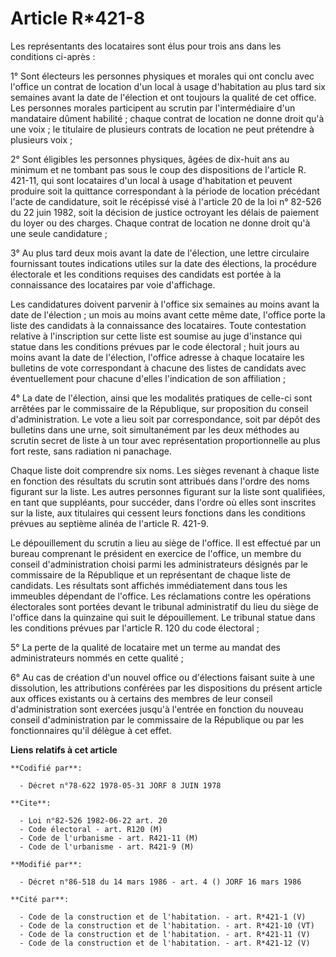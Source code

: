 # Article R*421-8

Les représentants des locataires sont élus pour trois ans dans les conditions ci-après :

1° Sont électeurs les personnes physiques et morales qui ont conclu avec l'office un contrat de location d'un local à usage
d'habitation au plus tard six semaines avant la date de l'élection et ont toujours la qualité de cet office. Les personnes
morales participent au scrutin par l'intermédiaire d'un mandataire dûment habilité ; chaque contrat de location ne donne
droit qu'à une voix ; le titulaire de plusieurs contrats de location ne peut prétendre à plusieurs voix ;

2° Sont éligibles les personnes physiques, âgées de dix-huit ans au minimum et ne tombant pas sous le coup des dispositions
de l'article R. 421-11, qui sont locataires d'un local à usage d'habitation et peuvent produire soit la quittance
correspondant à la période de location précédant l'acte de candidature, soit le récépissé visé à l'article 20 de la loi n°
82-526 du 22 juin 1982, soit la décision de justice octroyant les délais de paiement du loyer ou des charges. Chaque contrat
de location ne donne droit qu'à une seule candidature ;

3° Au plus tard deux mois avant la date de l'élection, une lettre circulaire fournissant toutes indications utiles sur la
date des élections, la procédure électorale et les conditions requises des candidats est portée à la connaissance des
locataires par voie d'affichage.

Les candidatures doivent parvenir à l'office six semaines au moins avant la date de l'élection ; un mois au moins avant cette
même date, l'office porte la liste des candidats à la connaissance des locataires. Toute contestation relative à
l'inscription sur cette liste est soumise au juge d'instance qui statue dans les conditions prévues par le code électoral ;
huit jours au moins avant la date de l'élection, l'office adresse à chaque locataire les bulletins de vote correspondant à
chacune des listes de candidats avec éventuellement pour chacune d'elles l'indication de son affiliation ;

4° La date de l'élection, ainsi que les modalités pratiques de celle-ci sont arrêtées par le commissaire de la République,
sur proposition du conseil d'administration. Le vote a lieu soit par correspondance, soit par dépôt des bulletins dans une
urne, soit simultanément par les deux méthodes au scrutin secret de liste à un tour avec représentation proportionnelle au
plus fort reste, sans radiation ni panachage.

Chaque liste doit comprendre six noms. Les sièges revenant à chaque liste en fonction des résultats du scrutin sont attribués
dans l'ordre des noms figurant sur la liste. Les autres personnes figurant sur la liste sont qualifiées, en tant que
suppléants, pour succéder, dans l'ordre où elles sont inscrites sur la liste, aux titulaires qui cessent leurs fonctions dans
les conditions prévues au septième alinéa de l'article R. 421-9.

Le dépouillement du scrutin a lieu au siège de l'office. Il est effectué par un bureau comprenant le président en exercice de
l'office, un membre du conseil d'administration choisi parmi les administrateurs désignés par le commissaire de la République
et un représentant de chaque liste de candidats. Les résultats sont affichés immédiatement dans tous les immeubles dépendant
de l'office.    Les réclamations contre les opérations électorales sont portées devant le tribunal administratif du lieu du
siège de l'office dans la quinzaine qui suit le dépouillement. Le tribunal statue dans les conditions prévues par l'article
R. 120 du code électoral ;

5° La perte de la qualité de locataire met un terme au mandat des administrateurs nommés en cette qualité ;

6° Au cas de création d'un nouvel office ou d'élections faisant suite à une dissolution, les attributions conférées par les
dispositions du présent article aux offices existants ou à certains des membres de leur conseil d'administration sont
exercées jusqu'à l'entrée en fonction du nouveau conseil d'administration par le commissaire de la République ou par les
fonctionnaires qu'il délègue à cet effet.

**Liens relatifs à cet article**

	**Codifié par**:

	  - Décret n°78-622 1978-05-31 JORF 8 JUIN 1978

	**Cite**:

	  - Loi n°82-526 1982-06-22 art. 20
	  - Code électoral - art. R120 (M)
	  - Code de l'urbanisme - art. R421-11 (M)
	  - Code de l'urbanisme - art. R421-9 (M)

	**Modifié par**:

	  - Décret n°86-518 du 14 mars 1986 - art. 4 () JORF 16 mars 1986

	**Cité par**:

	  - Code de la construction et de l'habitation. - art. R*421-1 (V)
	  - Code de la construction et de l'habitation. - art. R*421-10 (VT)
	  - Code de la construction et de l'habitation. - art. R*421-11 (V)
	  - Code de la construction et de l'habitation. - art. R*421-12 (V)
